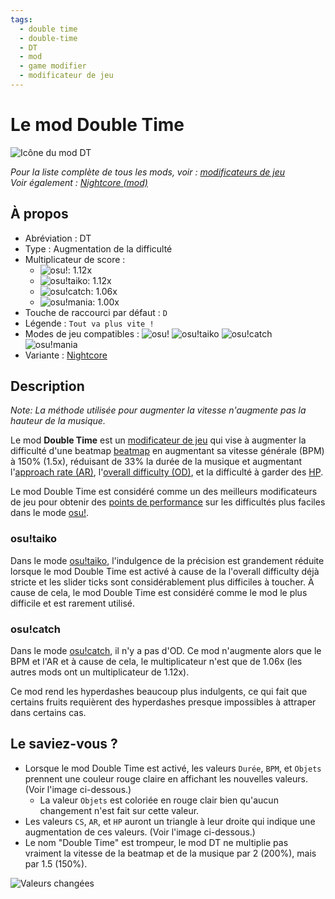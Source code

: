 ```yaml
---
tags:
  - double time
  - double-time
  - DT
  - mod
  - game modifier
  - modificateur de jeu
---
```


# Le mod Double Time

![Icône du mod DT](/wiki/shared/mods/DT.png "Icône du mod Double Time (DT)")

*Pour la liste complète de tous les mods, voir : [modificateurs de jeu](/wiki/Game_modifier)*\
*Voir également : [Nightcore (mod)](/wiki/Game_modifier/Nightcore)*

## À propos

- Abréviation : DT
- Type : Augmentation de la difficulté
- Multiplicateur de score :
  - ![][osu!]: 1.12x
  - ![][osu!taiko]: 1.12x
  - ![][osu!catch]: 1.06x
  - ![][osu!mania]: 1.00x
- Touche de raccourci par défaut : `D`
- Légende : `Tout va plus vite !`
- Modes de jeu compatibles : ![][osu!] ![][osu!taiko] ![][osu!catch] ![][osu!mania]
- Variante : [Nightcore](/wiki/Game_modifier/Nightcore)

## Description

*Note: La méthode utilisée pour augmenter la vitesse n'augmente pas la hauteur de la musique.*

Le mod **Double Time** est un [modificateur de jeu](/wiki/Game_modifier) qui vise à augmenter la difficulté d'une beatmap [beatmap](/wiki/Beatmap) en augmentant sa vitesse générale (BPM) à 150% (1.5x), réduisant de 33% la durée de la musique et augmentant l'[approach rate (AR)](/wiki/Beatmapping/Approach_rate), l'[overall difficulty (OD)](/wiki/Beatmapping/Overall_difficulty), et la difficulté à garder des [HP](/wiki/Beatmapping/Health).

Le mod Double Time est considéré comme un des meilleurs modificateurs de jeu pour obtenir des [points de performance](/wiki/Performance_points) sur les difficultés plus faciles dans le mode [osu!](/wiki/Game_mode/osu!).

### osu!taiko

Dans le mode [osu!taiko](/wiki/Game_mode/osu!taiko), l'indulgence de la précision est grandement réduite lorsque le mod Double Time est activé à cause de la l'overall difficulty déjà stricte et les slider ticks sont considérablement plus difficiles à toucher. À cause de cela, le mod Double Time est considéré comme le mod le plus difficile et est rarement utilisé.

### osu!catch

Dans le mode [osu!catch](/wiki/Game_mode/osu!catch), il n'y a pas d'OD. Ce mod n'augmente alors que le BPM et l'AR et à cause de cela, le multiplicateur n'est que de 1.06x (les autres mods ont un multiplicateur de 1.12x).

Ce mod rend les hyperdashes beaucoup plus indulgents, ce qui fait que certains fruits requièrent des hyperdashes presque impossibles à attraper dans certains cas.

## Le saviez-vous ?

- Lorsque le mod Double Time est activé, les valeurs `Durée`, `BPM`, et `Objets` prennent une couleur rouge claire en affichant les nouvelles valeurs. (Voir l'image ci-dessous.)
  - La valeur `Objets` est coloriée en rouge clair bien qu'aucun changement n'est fait sur cette valeur.
- Les valeurs `CS`, `AR`, et `HP` auront un triangle à leur droite qui indique une augmentation de ces valeurs. (Voir l'image ci-dessous.)
- Le nom "Double Time" est trompeur, le mod DT ne multiplie pas vraiment la vitesse de la beatmap et de la musique par 2 (200%), mais par 1.5 (150%).

![Valeurs changées](img/GM_DT.jpg "Capture d'écran des valeurs de la beatmap changées par le mod Double Time")

[osu!]: /wiki/shared/mode/osu.png "osu!"
[osu!taiko]: /wiki/shared/mode/taiko.png "osu!taiko"
[osu!catch]: /wiki/shared/mode/catch.png "osu!catch"
[osu!mania]: /wiki/shared/mode/mania.png "osu!mania"
